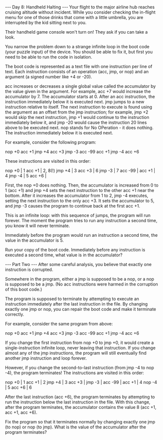 
--- Day 8: Handheld Halting ---
Your flight to the major airline hub reaches cruising altitude without incident.  While you consider checking the in-flight menu for one of those drinks that come with a little umbrella, you are interrupted by the kid sitting next to you.


Their handheld game console won't turn on! They ask if you can take a look.


You narrow the problem down to a strange infinite loop in the boot code (your puzzle input) of the device. You should be able to fix it, but first you need to be able to run the code in isolation.


The boot code is represented as a text file with one instruction per line of text. Each instruction consists of an operation (acc, jmp, or nop) and an argument (a signed number like +4 or -20).



acc increases or decreases a single global value called the accumulator by the value given in the argument. For example, acc +7 would increase the accumulator by 7. The accumulator starts at 0. After an acc instruction, the instruction immediately below it is executed next.
jmp jumps to a new instruction relative to itself. The next instruction to execute is found using the argument as an offset from the jmp instruction; for example, jmp +2 would skip the next instruction, jmp +1 would continue to the instruction immediately below it, and jmp -20 would cause the instruction 20 lines above to be executed next.
nop stands for No OPeration - it does nothing.  The instruction immediately below it is executed next.



For example, consider the following program:


nop +0
acc +1
jmp +4
acc +3
jmp -3
acc -99
acc +1
jmp -4
acc +6



These instructions are visited in this order:


nop +0  | 1
acc +1  | 2, 8(!)
jmp +4  | 3
acc +3  | 6
jmp -3  | 7
acc -99 |
acc +1  | 4
jmp -4  | 5
acc +6  |



First, the nop +0 does nothing. Then, the accumulator is increased from 0 to 1 (acc +1) and jmp +4 sets the next instruction to the other acc +1 near the bottom. After it increases the accumulator from 1 to 2, jmp -4 executes, setting the next instruction to the only acc +3. It sets the accumulator to 5, and jmp -3 causes the program to continue back at the first acc +1.


This is an infinite loop: with this sequence of jumps, the program will run forever. The moment the program tries to run any instruction a second time, you know it will never terminate.


Immediately before the program would run an instruction a second time, the value in the accumulator is 5.


Run your copy of the boot code. Immediately before any instruction is executed a second time, what value is in the accumulator?


--- Part Two ---
After some careful analysis, you believe that exactly one instruction is corrupted.


Somewhere in the program, either a jmp is supposed to be a nop, or a nop is supposed to be a jmp. (No acc instructions were harmed in the corruption of this boot code.)


The program is supposed to terminate by attempting to execute an instruction immediately after the last instruction in the file. By changing exactly one jmp or nop, you can repair the boot code and make it terminate correctly.


For example, consider the same program from above:


nop +0
acc +1
jmp +4
acc +3
jmp -3
acc -99
acc +1
jmp -4
acc +6



If you change the first instruction from nop +0 to jmp +0, it would create a single-instruction infinite loop, never leaving that instruction.  If you change almost any of the jmp instructions, the program will still eventually find another jmp instruction and loop forever.


However, if you change the second-to-last instruction (from jmp -4 to nop -4), the program terminates! The instructions are visited in this order:


nop +0  | 1
acc +1  | 2
jmp +4  | 3
acc +3  |
jmp -3  |
acc -99 |
acc +1  | 4
nop -4  | 5
acc +6  | 6



After the last instruction (acc +6), the program terminates by attempting to run the instruction below the last instruction in the file.  With this change, after the program terminates, the accumulator contains the value 8 (acc +1, acc +1, acc +6).


Fix the program so that it terminates normally by changing exactly one jmp (to nop) or nop (to jmp). What is the value of the accumulator after the program terminates?

